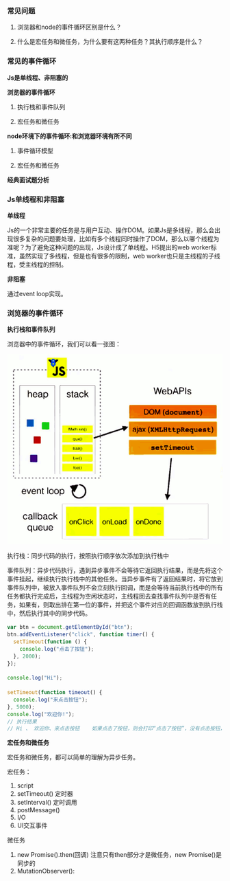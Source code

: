 ### 常见问题

1. 浏览器和node的事件循环区别是什么？

2. 什么是宏任务和微任务，为什么要有这两种任务？其执行顺序是什么？

### 常见的事件循环

**Js是单线程、非阻塞的**

**浏览器的事件循环**

1. 执行栈和事件队列

2. 宏任务和微任务

**node环境下的事件循环:和浏览器环境有所不同**

1. 事件循环模型

2. 宏任务和微任务

**经典面试题分析**

### Js单线程和非阻塞

**单线程**

Js的一个非常主要的任务是与用户互动、操作DOM。如果Js是多线程，那么会出现很多复杂的问题要处理，比如有多个线程同时操作了DOM，那么以哪个线程为准呢？为了避免这种问题的出现，Js设计成了单线程。H5提出的web worker标准，虽然实现了多线程，但是也有很多的限制，web worker也只是主线程的子线程，受主线程的控制。

**非阻塞**

通过event loop实现。

### 浏览器的事件循环

**执行栈和事件队列**

浏览器中的事件循环，我们可以看一张图：

![浏览器事件循环](../../public/images/i108.png)

执行栈：同步代码的执行，按照执行顺序依次添加到执行栈中

事件队列：异步代码执行，遇到异步事件不会等待它返回执行结果，而是先将这个事件挂起，继续执行执行栈中的其他任务。当异步事件有了返回结果时，将它放到事件队列中，被放入事件队列不会立刻执行回调，而是会等待当前执行栈中的所有任务都执行完成后，主线程为空闲状态时，主线程回去查找事件队列中是否有任务，如果有，则取出排在第一位的事件，并把这个事件对应的回调函数放到执行栈中，然后执行其中的同步代码。

```javascript
var btn = document.getElementById("btn");
btn.addEventListener("click", function timer() {
  setTimeout(function () {
    console.log("点击了按钮");
  }, 2000);
});

console.log("Hi");

setTimeout(function timeout() {
  console.log("来点击按钮");
}, 5000);
console.log("欢迎你!");
// 执行结果
// Hi 、 欢迎你、来点击按钮    如果点击了按钮，则会打印“点击了按钮”，没有点击按钮，则不打印
```

**宏任务和微任务**

宏任务和微任务，都可以简单的理解为异步任务。

宏任务：

1. script
2. setTimeout()  定时器
3. setInterval()  定时调用
4. postMessage()
5. I/O
6. UI交互事件

微任务

1. new Promise().then(回调)  注意只有then部分才是微任务，new Promise()是同步的
2. MutationObserver():
